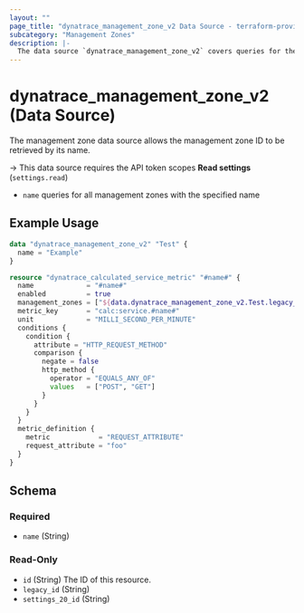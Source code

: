 ```yaml
---
layout: ""
page_title: "dynatrace_management_zone_v2 Data Source - terraform-provider-dynatrace"
subcategory: "Management Zones"
description: |-
  The data source `dynatrace_management_zone_v2` covers queries for the ID of a management zone based on name. 
---
```


# dynatrace_management_zone_v2 (Data Source)

The management zone data source allows the management zone ID to be retrieved by its name.

-> This data source requires the API token scopes **Read settings** (`settings.read`)

- `name` queries for all management zones with the specified name

## Example Usage

```terraform
data "dynatrace_management_zone_v2" "Test" {
  name = "Example"
}

resource "dynatrace_calculated_service_metric" "#name#" {
  name             = "#name#"
  enabled          = true
  management_zones = ["${data.dynatrace_management_zone_v2.Test.legacy_id}"]
  metric_key       = "calc:service.#name#"
  unit             = "MILLI_SECOND_PER_MINUTE"
  conditions {
    condition {
      attribute = "HTTP_REQUEST_METHOD"
      comparison {
        negate = false
        http_method {
          operator = "EQUALS_ANY_OF"
          values   = ["POST", "GET"]
        }
      }
    }
  }
  metric_definition {
    metric            = "REQUEST_ATTRIBUTE"
    request_attribute = "foo"
  }
}
```

<!-- schema generated by tfplugindocs -->
## Schema

### Required

- `name` (String)

### Read-Only

- `id` (String) The ID of this resource.
- `legacy_id` (String)
- `settings_20_id` (String)